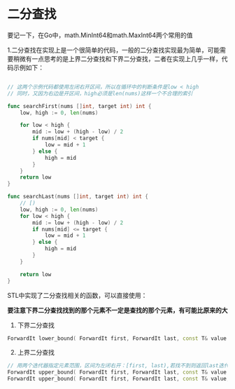 # 二分查找

要记一下，在Go中，math.MinInt64和math.MaxInt64两个常用的值

1.二分查找在实现上是一个很简单的代码，一般的二分查找实现最为简单，可能需要稍微有一点思考的是上界二分查找和下界二分查找，二者在实现上几乎一样，代码示例如下：

```Go

// 这两个示例代码都使用左闭右开区间，所以在循环中的判断条件是low < high
// 同时，又因为右边是开区间，high必须是len(nums)这样一个不合理的索引

func searchFirst(nums []int, target int) int {
    low, high := 0, len(nums)

    for low < high {    
        mid := low + (high - low) / 2
        if nums[mid] < target {
            low = mid + 1
        } else {
            high = mid
        }
    }
    return low
}

func searchLast(nums []int, target int) int {
    // [)
    low, high := 0, len(nums)
    for low < high {
        mid := low + (high - low) / 2
        if nums[mid] <= target {
            low = mid + 1
        } else {
            high = mid
        }
    }

    return low
}

```

STL中实现了二分查找相关的函数，可以直接使用：

**要注意下界二分查找找到的那个元素不一定是查找的那个元素，有可能比原来的大**

1. 下界二分查找

```C++
ForwardIt lower_bound( ForwardIt first, ForwardIt last, const T& value );
```

2. 上界二分查找

```C++
// 用两个迭代器指定元素范围，区间为左闭右开：[first, last),若找不到则返回last迭代器
ForwardIt upper_bound( ForwardIt first, ForwardIt last, const T& value );
ForwardIt upper_bound( ForwardIt first, ForwardIt last, const T& value, Compare comp );
```
